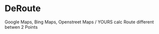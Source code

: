 DeRoute
=======

Google Maps, Bing Maps, Openstreet Maps / YOURS calc Route different betwen 2 Points